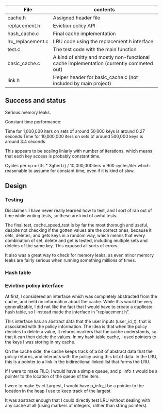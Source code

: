 File|contents
--|--
cache.h | Assigned header file
replacement.h | Eviction policy API
hash_cache.c | Final cache implementation
lru_replacement.c | LRU code using the replacement.h interface
test.c | The test code with the main function
basic_cache.c | A kind of shitty and mostly non-functional cache implementation (currently commeted out)
link.h | Helper header for basic_cache.c (not included by main project)


## Success and status

Serious memory leaks.

Constant time performance:

Time for 1,000,000 iters on sets of around 50,000 keys is around 0.27 seconds
Time for 10,000,000 iters on sets of around 500,000 keys is around 3.4 seconds

This appears to be scaling liniarly with number of iterations, which means that each key access is probably constant time.

Cycles per op = (3s * 3ghertz) / 10,000,000iters = 900 cycles/iter which reasonable to assume for constant time, even if it is kind of slow.

## Design

### Testing

Disclaimer: I have never really learned how to test, and I sort of ran out of time while writing tests, so these are kind of awful tests.

The final test, cache_speed_test is by far the most thorough and useful, despite not checking if the gotten values are the correct ones, because it sets, deletes, and gets keys in a random way, which means that every combination of set, delete and get is tested, including multiple sets and deletes of the same key. This exposed all sorts of errors.

It also was a great way to check for memory leaks, as even minor memory leaks are fairly serious when running something millions of times.

### Hash table



### Eviction policy interface

At first, I considered an interface which was completely abstracted from the cache, and held no information about the cache. While this would be very generalizable, I did not like the fact that I would have to create a duplicate hash table, so I instead made the interface in "replacement.h".

This interface has an abstract data that the user inputs (user_id_t), that is associated with the policy information. The idea is that when the policy decides to delete a value, it returns markers that the cache understands, so that it can then delete the values. In my hash table cache, I used pointers to the keys I was storing in my cache.

On the cache side, the cache keeps track of a bit of abstract data that the policy returns, and interacts with the policy using this bit of data. In the LRU, this is a pointer to a link in the bidirectional linked list that forms the LRU.

If I were to make FILO, I would have a simple queue, and p_info_t would be a pointer to the location of the queue of the item.

I were to make Evict Largest, I would have p_info_t be a pointer to the location in the heap I use to keep track of the largest.

It was abstract enough that I could directly test LRU without dealing with any cache at all (using markers of integers, rather than string pointers).
